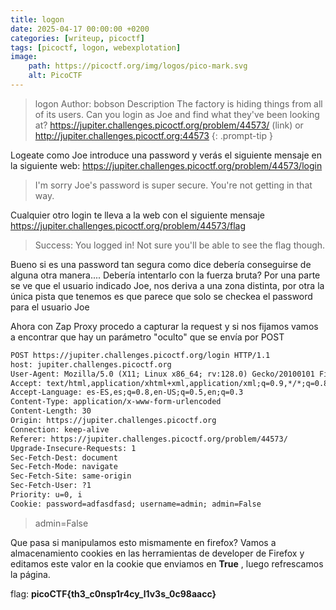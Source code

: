 ```yaml
---
title: logon
date: 2025-04-17 00:00:00 +0200
categories: [writeup, picoctf]
tags: [picoctf, logon, webexplotation]     
image:
    path: https://picoctf.org/img/logos/pico-mark.svg
    alt: PicoCTF
---
```


>logon
Author: bobson
Description
The factory is hiding things from all of its users. Can you login as Joe and find what they've been looking at? https://jupiter.challenges.picoctf.org/problem/44573/ (link) or http://jupiter.challenges.picoctf.org:44573
{: .prompt-tip }


Logeate como Joe introduce una password y verás el siguiente mensaje en la siguiente web:
https://jupiter.challenges.picoctf.org/problem/44573/login

> I'm sorry Joe's password is super secure. You're not getting in that way. 

Cualquier otro login te lleva a la web con el siguiente mensaje
https://jupiter.challenges.picoctf.org/problem/44573/flag
> Success: You logged in! Not sure you'll be able to see the flag though. 

Bueno si es una password tan segura como dice debería conseguirse de alguna otra manera.... 
Debería intentarlo con la fuerza bruta? 
Por una parte se ve que el usuario indicado Joe, nos deriva a una zona distinta, por otra la única pista que tenemos 
es que parece que solo se checkea el password para el usuario Joe

Ahora con Zap Proxy procedo a capturar la request y si nos fijamos vamos a encontrar que hay un parámetro "oculto"
que se envía por POST

``` html
POST https://jupiter.challenges.picoctf.org/login HTTP/1.1
host: jupiter.challenges.picoctf.org
User-Agent: Mozilla/5.0 (X11; Linux x86_64; rv:128.0) Gecko/20100101 Firefox/128.0
Accept: text/html,application/xhtml+xml,application/xml;q=0.9,*/*;q=0.8
Accept-Language: es-ES,es;q=0.8,en-US;q=0.5,en;q=0.3
Content-Type: application/x-www-form-urlencoded
Content-Length: 30
Origin: https://jupiter.challenges.picoctf.org
Connection: keep-alive
Referer: https://jupiter.challenges.picoctf.org/problem/44573/
Upgrade-Insecure-Requests: 1
Sec-Fetch-Dest: document
Sec-Fetch-Mode: navigate
Sec-Fetch-Site: same-origin
Sec-Fetch-User: ?1
Priority: u=0, i
Cookie: password=adfasdfasd; username=admin; admin=False
```
> admin=False 

Que pasa si manipulamos esto mismamente en firefox?
Vamos a almacenamiento cookies en las herramientas de developer de Firefox y editamos este valor en la cookie que enviamos en __True__ , luego refrescamos la página.

flag: **picoCTF{th3_c0nsp1r4cy_l1v3s_0c98aacc}**